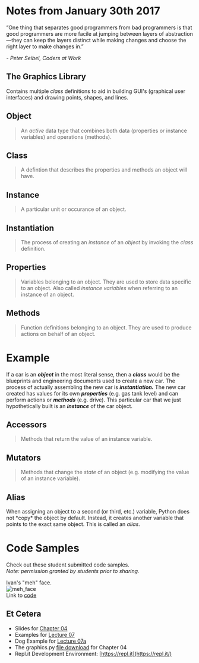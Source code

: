 # Notes from January 30th 2017
“One thing that separates good programmers from bad programmers is that good programmers are more facile at jumping between layers of abstraction—they can keep the layers distinct while making changes and choose the right layer to make changes in.” 

<cite>- Peter Seibel, *Coders at Work*</cite>

## The Graphics Library
Contains multiple *class* definitions to aid in building GUI's (graphical user interfaces) and drawing points, shapes, and lines.

## Object
>An *active* data type that combines both data (properties or instance variables) and operations (methods).

## Class
>A defintion that describes the properties and methods an object will have.

## Instance
>A particular unit or occurance of an object.

## Instantiation
>The process of creating an *instance* of an *object* by invoking the *class* definition.

## Properties
>Variables belonging to an object. They are used to store data specific to an object. Also called *instance variables* when referring to an instance of an object.

## Methods
>Function definitions belonging to an object. They are used to produce actions on behalf of an object.

# Example

If a car is an ***object*** in the most literal sense, then a ***class*** would be the blueprints and engineering documents used to create a new car. The process of actually assembling the new car is ***instantiation.*** The new car created has values for its own ***properties*** (e.g. gas tank level) and can perform actions or ***methods*** (e.g. drive). This particular car that we just hypothetically built is an ***instance*** of the car object.

## Accessors
>Methods that return the value of an instance variable.

## Mutators
>Methods that change the *state* of an object (e.g. modifying the value of an instance variable).

## Alias
When assigning an object to a second (or third, etc.) variable, Python does not \*copy\* the object by default. Instead, it creates another variable that points to the exact same object. This is called an *alias*.

# Code Samples
Check out these student submitted code samples.<br>
*Note: permission granted by students prior to sharing.*

Ivan's "meh" face.<br>
![meh_face](../examples/lecture07_student_ivan.png=250x)<br>
Link to [code](../examples/lecture07_student_ivan.py)

## Et Cetera
* Slides for [Chapter 04](http://mcsp.wartburg.edu/zelle/python/ppics3/slides/Chapter04.pptx)
* Examples for [Lecture 07](../examples/lecture07.py)
* Dog Example for [Lecture 07a](../examples/lecture07a.py)
* The graphics.py [file download](https://canvas.seattlecentral.edu/courses/1411133/files/76130838/download?wrap=1) for Chapter 04
* Repl.it Development Environment: [https://repl.it](https://repl.it/)
